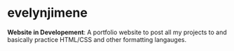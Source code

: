 # evelynjimene
**Website in Developement**:
A portfolio website to post all my projects to and basically practice HTML/CSS and other formatting langauges. 
